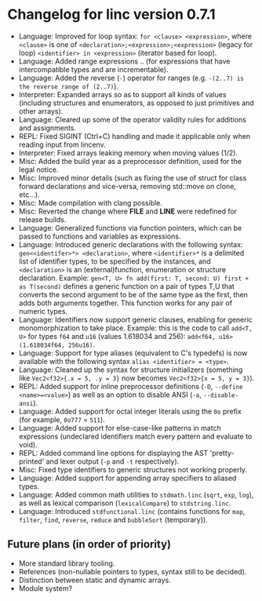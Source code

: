 # Changelog for linc version 0.7.1
- Language: Improved for loop syntax: `for <clause> <expression>`, where `<clause>` is one of `<declaration>;<expression>;<expression>` (legacy for loop) `<identifier> in <expression>` (iterator based for loop).
- Language: Added range expressions <expression>..<expression> (for expressions that have intercompatible types and are incrementable).
- Language: Added the reverse (`-`) operator for ranges (e.g. `-(2..7) is the reverse range of (2..7)`). 
- Interpreter: Expanded arrays so as to support all kinds of values (including structures and enumerators, as opposed to just primitives and other arrays).
- Language: Cleared up some of the operator validity rules for additions and assignments.
- REPL: Fixed SIGINT (Ctrl+C) handling and made it applicable only when reading input from lincenv.
- Interpreter: Fixed arrays leaking memory when moving values (1/2).
- Misc: Added the build year as a preprocessor definition, used for the legal notice.
- Misc: Improved minor details (such as fixing the use of struct for class forward declarations and vice-versa, removing std::move on clone, etc...).
- Misc: Made compilation with clang possible.
- Misc: Reverted the change where __FILE__ and __LINE__ were redefined for release builds. 
- Language: Generalized functions via function pointers, which can be passed to functions and variables as expressions.
- Language: Introduced generic declarations with the following syntax: `gen<<identifer>*> <declaration>`, where `<identifier>*` is a delimited list of identifier types, to be specified by the instances, and `<declaration>` is an (external)function, enumeration or structure declaration. Example: `gen<T, U> fn add(first: T, second: U) first + as T(second)` defines a generic function on a pair of types T,U that converts the second argument to be of the same type as the first, then adds both arguments together. This function works for any pair of numeric types.
- Language: Identifiers now support generic clauses, enabling for generic monomorphization to take place. Example: this is the code to call `add<T, U>` for types `f64` and `u16` (values 1.618034 and 256): `add<f64, u16>(1.618034f64, 256u16)`.
- Language: Support for type aliases (equivalent to C's typedefs) is now available with the following syntax `alias <identifier> = <type>`.
- Language: Cleaned up the syntax for structure initializers (something like `Vec2<f32>{.x = 5, .y = 3}` now becomes `Vec2<f32>{x = 5, y = 3}`).
- REPL: Added support for inline preprocessor definitions (`-D`, `--define <name>=<value>`) as well as an option to disable ANSI (`-a`, `--disable-ansi`).
- Language: Added support for octal integer literals using the `0o` prefix (for example, `0o777` = `511`).
- Language: Added support for else-case-like patterns in match expressions (undeclared identifiers match every pattern and evaluate to void).
- REPL: Added command line options for displaying the AST 'pretty-printed' and lexer output (`-p` and `-t` respectively).
- Misc: Fixed type identifiers to generic structures not working properly.
- Language: Added support for appending array specifiers to aliased types.
- Language: Added common math utilities to `stdmath.linc` (`sqrt`, `exp`, `log`), as well as lexical comparison (`lexicalCompare`) to `stdstring.linc`.
- Language: Introduced `stdfunctional.linc` (contains functions for `map`, `filter`, `find`, `reverse`, `reduce` and `bubbleSort` (temporary)).

## Future plans (in order of priority)

- More standard library tooling.
- References (non-nullable pointers to types, syntax still to be decided).
- Distinction between static and dynamic arrays.
- Module system?